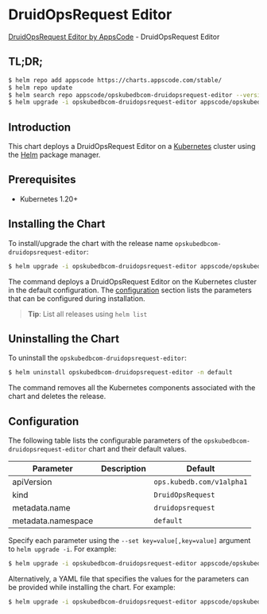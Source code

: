 # DruidOpsRequest Editor

[DruidOpsRequest Editor by AppsCode](https://appscode.com) - DruidOpsRequest Editor

## TL;DR;

```bash
$ helm repo add appscode https://charts.appscode.com/stable/
$ helm repo update
$ helm search repo appscode/opskubedbcom-druidopsrequest-editor --version=v0.23.0
$ helm upgrade -i opskubedbcom-druidopsrequest-editor appscode/opskubedbcom-druidopsrequest-editor -n default --create-namespace --version=v0.23.0
```

## Introduction

This chart deploys a DruidOpsRequest Editor on a [Kubernetes](http://kubernetes.io) cluster using the [Helm](https://helm.sh) package manager.

## Prerequisites

- Kubernetes 1.20+

## Installing the Chart

To install/upgrade the chart with the release name `opskubedbcom-druidopsrequest-editor`:

```bash
$ helm upgrade -i opskubedbcom-druidopsrequest-editor appscode/opskubedbcom-druidopsrequest-editor -n default --create-namespace --version=v0.23.0
```

The command deploys a DruidOpsRequest Editor on the Kubernetes cluster in the default configuration. The [configuration](#configuration) section lists the parameters that can be configured during installation.

> **Tip**: List all releases using `helm list`

## Uninstalling the Chart

To uninstall the `opskubedbcom-druidopsrequest-editor`:

```bash
$ helm uninstall opskubedbcom-druidopsrequest-editor -n default
```

The command removes all the Kubernetes components associated with the chart and deletes the release.

## Configuration

The following table lists the configurable parameters of the `opskubedbcom-druidopsrequest-editor` chart and their default values.

|     Parameter      | Description |               Default                |
|--------------------|-------------|--------------------------------------|
| apiVersion         |             | <code>ops.kubedb.com/v1alpha1</code> |
| kind               |             | <code>DruidOpsRequest</code>         |
| metadata.name      |             | <code>druidopsrequest</code>         |
| metadata.namespace |             | <code>default</code>                 |


Specify each parameter using the `--set key=value[,key=value]` argument to `helm upgrade -i`. For example:

```bash
$ helm upgrade -i opskubedbcom-druidopsrequest-editor appscode/opskubedbcom-druidopsrequest-editor -n default --create-namespace --version=v0.23.0 --set apiVersion=ops.kubedb.com/v1alpha1
```

Alternatively, a YAML file that specifies the values for the parameters can be provided while
installing the chart. For example:

```bash
$ helm upgrade -i opskubedbcom-druidopsrequest-editor appscode/opskubedbcom-druidopsrequest-editor -n default --create-namespace --version=v0.23.0 --values values.yaml
```
